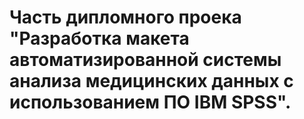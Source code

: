 # Часть дипломного проека "Разработка макета автоматизированной системы анализа медицинских данных с использованием ПО IBM SPSS".
